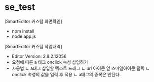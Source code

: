 # se_test

[SmartEditor 커스텀 화면확인]
- npm install
- node app.js

[SmartEditor 커스텀 작업내역]
- Editor Version: 2.8.2.12056
- 요청에 따른 a 태그 onclick 속성 삽입하기
- 사용법
 ㄴ a태그 삽입할 텍스트 드래그
 ㄴ url 아이콘 옆 스마일아이콘 클릭
 ㄴ onclick 속성의 값을 입력 후 적용 
 ㄴ a태그의 중복은 안된다.
